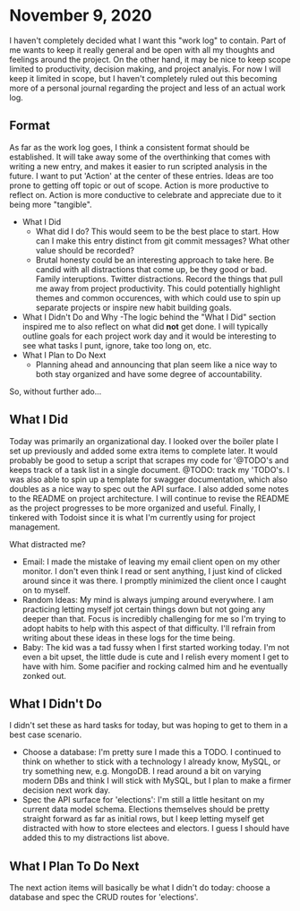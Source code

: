 # November 9, 2020

I haven't completely decided what I want this "work log" to contain. Part of me wants to keep it really general and be open with all my thoughts and feelings around the project. On the other hand, it may be nice to keep scope limited to productivity, decision making, and project analyis. For now I will keep it limited in scope, but I haven't completely ruled out this becoming more of a personal journal regarding the project and less of an actual work log.

## Format

As far as the work log goes, I think a consistent format should be established. It will take away some of the overthinking that comes with writing a new entry, and makes it easier to run scripted analysis in the future. I want to put 'Action' at the center of these entries. Ideas are too prone to getting off topic or out of scope. Action is more productive to reflect on. Action is more conductive to celebrate and appreciate due to it being more "tangible".

-   What I Did
    -   What did I do? This would seem to be the best place to start. How can I make this entry distinct from git commit messages? What other value should be recorded?
    -   Brutal honesty could be an interesting approach to take here. Be candid with all distractions that come up, be they good or bad. Family interuptions. Twitter distractions. Record the things that pull me away from project productivity. This could potentially highlight themes and common occurences, with which could use to spin up separate projects or inspire new habit building goals.
-   What I Didn't Do and Why
    -The logic behind the "What I Did" section inspired me to also reflect on what did **not** get done. I will typically outline goals for each project work day and it would be interesting to see what tasks I punt, ignore, take too long on, etc.
-   What I Plan to Do Next
    -   Planning ahead and announcing that plan seem like a nice way to both stay organized and have some degree of accountability.

So, without further ado...

## What I Did

Today was primarily an organizational day. I looked over the boiler plate I set up previously and added some extra items to complete later. It would probably be good to setup a script that scrapes my code for '@TODO's and keeps track of a task list in a single document. @TODO: track my 'TODO's. I was also able to spin up a template for swagger documentation, which also doubles as a nice way to spec out the API surface. I also added some notes to the README on project architecture. I will continue to revise the README as the project progresses to be more organized and useful. Finally, I tinkered with Todoist since it is what I'm currently using for project management.

What distracted me?

-   Email: I made the mistake of leaving my email client open on my other monitor. I don't even think I read or sent anything, I just kind of clicked around since it was there. I promptly minimized the client once I caught on to myself.
-   Random Ideas: My mind is always jumping around everywhere. I am practicing letting myself jot certain things down but not going any deeper than that. Focus is incredibly challenging for me so I'm trying to adopt habits to help with this aspect of that difficulty. I'll refrain from writing about these ideas in these logs for the time being.
-   Baby: The kid was a tad fussy when I first started working today. I'm not even a bit upset, the little dude is cute and I relish every moment I get to have with him. Some pacifier and rocking calmed him and he eventually zonked out.

## What I Didn't Do

I didn't set these as hard tasks for today, but was hoping to get to them in a best case scenario.

-   Choose a database: I'm pretty sure I made this a TODO. I continued to think on whether to stick with a technology I already know, MySQL, or try something new, e.g. MongoDB. I read around a bit on varying modern DBs and think I will stick with MySQL, but I plan to make a firmer decision next work day.
-   Spec the API surface for 'elections': I'm still a little hesitant on my current data model schema. Elections themselves should be pretty straight forward as far as initial rows, but I keep letting myself get distracted with how to store electees and electors. I guess I should have added this to my distractions list above.

## What I Plan To Do Next

The next action items will basically be what I didn't do today: choose a database and spec the CRUD routes for 'elections'.
